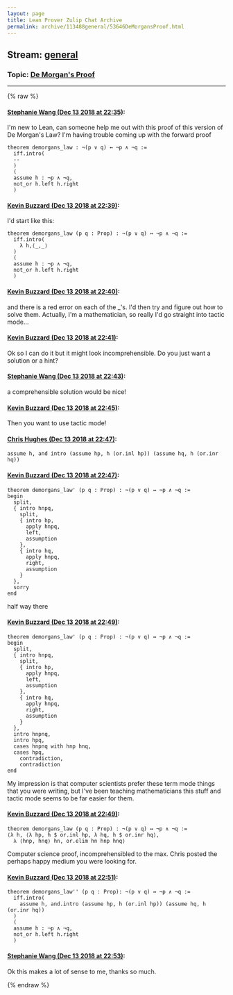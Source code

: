 ```yaml
---
layout: page
title: Lean Prover Zulip Chat Archive 
permalink: archive/113488general/53646DeMorgansProof.html
---
```


## Stream: [general](index.html)
### Topic: [De Morgan's Proof](53646DeMorgansProof.html)

---


{% raw %}
#### [ Stephanie Wang (Dec 13 2018 at 22:35)](https://leanprover.zulipchat.com/#narrow/stream/113488-general/topic/De%20Morgan%27s%20Proof/near/151734970):
I'm new to Lean, can someone help me out with this proof of this version of De Morgan's Law? I'm having trouble coming up with the forward proof
``` 
theorem demorgans_law : ¬(p ∨ q) ↔ ¬p ∧ ¬q := 
  iff.intro(
  -- 
  )
  (
  assume h : ¬p ∧ ¬q,
  not_or h.left h.right
  )
```

#### [ Kevin Buzzard (Dec 13 2018 at 22:39)](https://leanprover.zulipchat.com/#narrow/stream/113488-general/topic/De%20Morgan%27s%20Proof/near/151735268):
I'd start like this:

```lean
theorem demorgans_law (p q : Prop) : ¬(p ∨ q) ↔ ¬p ∧ ¬q :=
  iff.intro(
    λ h,⟨_,_⟩
  )
  (
  assume h : ¬p ∧ ¬q,
  not_or h.left h.right
  )
```

#### [ Kevin Buzzard (Dec 13 2018 at 22:40)](https://leanprover.zulipchat.com/#narrow/stream/113488-general/topic/De%20Morgan%27s%20Proof/near/151735351):
and there is a red error on each of the _'s. I'd then try and figure out how to solve them. Actually, I'm a mathematician, so really I'd go straight into tactic mode...

#### [ Kevin Buzzard (Dec 13 2018 at 22:41)](https://leanprover.zulipchat.com/#narrow/stream/113488-general/topic/De%20Morgan%27s%20Proof/near/151735412):
Ok so I can do it but it might look incomprehensible. Do you just want a solution or a hint?

#### [ Stephanie Wang (Dec 13 2018 at 22:43)](https://leanprover.zulipchat.com/#narrow/stream/113488-general/topic/De%20Morgan%27s%20Proof/near/151735550):
a comprehensible solution would be nice!

#### [ Kevin Buzzard (Dec 13 2018 at 22:45)](https://leanprover.zulipchat.com/#narrow/stream/113488-general/topic/De%20Morgan%27s%20Proof/near/151735667):
Then you want to use tactic mode!

#### [ Chris Hughes (Dec 13 2018 at 22:47)](https://leanprover.zulipchat.com/#narrow/stream/113488-general/topic/De%20Morgan%27s%20Proof/near/151735761):
`assume h, and intro (assume hp, h (or.inl hp)) (assume hq, h (or.inr hq))`

#### [ Kevin Buzzard (Dec 13 2018 at 22:47)](https://leanprover.zulipchat.com/#narrow/stream/113488-general/topic/De%20Morgan%27s%20Proof/near/151735780):
```lean
theorem demorgans_law' (p q : Prop) : ¬(p ∨ q) ↔ ¬p ∧ ¬q :=
begin
  split,
  { intro hnpq,
    split,
    { intro hp,
      apply hnpq,
      left,
      assumption
    },
    { intro hq,
      apply hnpq,
      right,
      assumption
    }
  },
  sorry
end
```
half way there

#### [ Kevin Buzzard (Dec 13 2018 at 22:49)](https://leanprover.zulipchat.com/#narrow/stream/113488-general/topic/De%20Morgan%27s%20Proof/near/151735899):
```lean
theorem demorgans_law' (p q : Prop) : ¬(p ∨ q) ↔ ¬p ∧ ¬q :=
begin
  split,
  { intro hnpq,
    split,
    { intro hp,
      apply hnpq,
      left,
      assumption
    },
    { intro hq,
      apply hnpq,
      right,
      assumption
    }
  },
  intro hnpnq,
  intro hpq,
  cases hnpnq with hnp hnq,
  cases hpq,
    contradiction,
    contradiction
end
```

My impression is that computer scientists prefer these term mode things that you were writing, but I've been teaching mathematicians this stuff and tactic mode seems to be far easier for them.

#### [ Kevin Buzzard (Dec 13 2018 at 22:49)](https://leanprover.zulipchat.com/#narrow/stream/113488-general/topic/De%20Morgan%27s%20Proof/near/151735933):
```lean
theorem demorgans_law (p q : Prop) : ¬(p ∨ q) ↔ ¬p ∧ ¬q :=
⟨λ h, ⟨λ hp, h $ or.inl hp, λ hq, h $ or.inr hq⟩,
  λ ⟨hnp, hnq⟩ hn, or.elim hn hnp hnq⟩
```
Computer science proof, incomprehensibled to the max. Chris posted the perhaps happy medium you were looking for.

#### [ Kevin Buzzard (Dec 13 2018 at 22:51)](https://leanprover.zulipchat.com/#narrow/stream/113488-general/topic/De%20Morgan%27s%20Proof/near/151736068):
```lean
theorem demorgans_law'' (p q : Prop): ¬(p ∨ q) ↔ ¬p ∧ ¬q :=
  iff.intro(
    assume h, and.intro (assume hp, h (or.inl hp)) (assume hq, h (or.inr hq))
  )
  (
  assume h : ¬p ∧ ¬q,
  not_or h.left h.right
  )
```

#### [ Stephanie Wang (Dec 13 2018 at 22:53)](https://leanprover.zulipchat.com/#narrow/stream/113488-general/topic/De%20Morgan%27s%20Proof/near/151736196):
Ok this makes a lot of sense to me, thanks so much.


{% endraw %}
